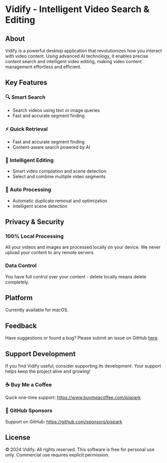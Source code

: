 # Vidify - Intelligent Video Search & Editing

## About
Vidify is a powerful desktop application that revolutionizes how you interact with video content. Using advanced AI technology, it enables precise content search and intelligent video editing, making video content management effortless and efficient.

## Key Features

### 🔍 Smart Search
- Search videos using text or image queries
- Fast and accurate segment finding

### ⚡ Quick Retrieval
- Fast and accurate segment finding
- Content-aware search powered by AI

### 🎯 Intelligent Editing
- Smart video compilation and scene detection
- Select and combine multiple video segments

### 🔄 Auto Processing
- Automatic duplicate removal and optimization
- Intelligent scene detection

## Privacy & Security

### 100% Local Processing
All your videos and images are processed locally on your device. We never upload your content to any remote servers.

### Data Control
You have full control over your content - delete locally means delete completely.

## Platform
Currently available for macOS.

## Feedback
Have suggestions or found a bug? Please submit an issue on GitHub [here](https://github.com/pispark/vidify/issues).

## Support Development
If you find Vidify useful, consider supporting its development. Your support helps keep the project alive and growing!

### ☕ Buy Me a Coffee
Quick one-time support: https://www.buymeacoffee.com/pispark

### 💖 GitHub Sponsors
Support on GitHub: https://github.com/sponsors/pispark

## License
© 2024 Vidify. All rights reserved. This software is free for personal use only.
Commercial use requires explicit permission.
